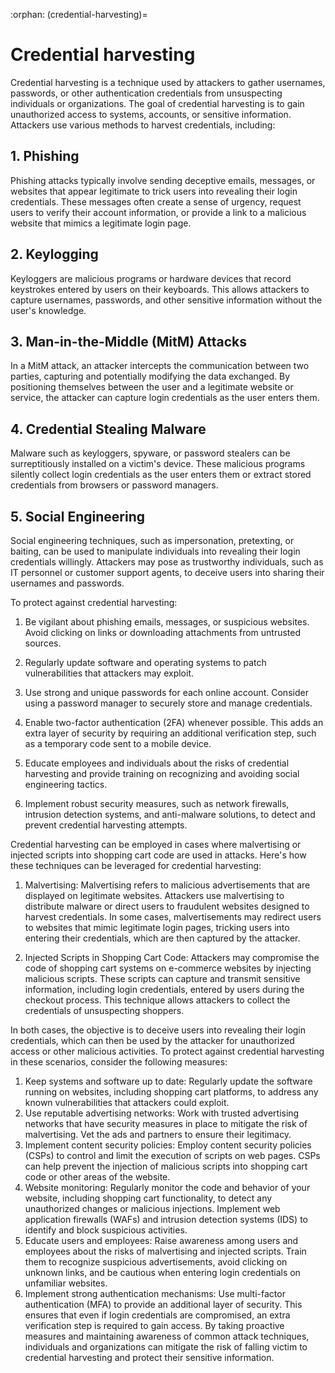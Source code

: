 :orphan:
(credential-harvesting)=

# Credential harvesting


Credential harvesting is a technique used by attackers to gather usernames, passwords, or other authentication credentials from unsuspecting individuals or organizations. The goal of credential harvesting is to gain unauthorized access to systems, accounts, or sensitive information. Attackers use various methods to harvest credentials, including:

## 1. Phishing

Phishing attacks typically involve sending deceptive emails, messages, or websites that appear legitimate to trick users into revealing their login credentials. These messages often create a sense of urgency, request users to verify their account information, or provide a link to a malicious website that mimics a legitimate login page.

## 2.	Keylogging

Keyloggers are malicious programs or hardware devices that record keystrokes entered by users on their keyboards. This allows attackers to capture usernames, passwords, and other sensitive information without the user's knowledge.

## 3.	Man-in-the-Middle (MitM) Attacks

In a MitM attack, an attacker intercepts the communication between two parties, capturing and potentially modifying the data exchanged. By positioning themselves between the user and a legitimate website or service, the attacker can capture login credentials as the user enters them.

## 4.	Credential Stealing Malware

Malware such as keyloggers, spyware, or password stealers can be surreptitiously installed on a victim's device. These malicious programs silently collect login credentials as the user enters them or extract stored credentials from browsers or password managers.

## 5.	Social Engineering

Social engineering techniques, such as impersonation, pretexting, or baiting, can be used to manipulate individuals into revealing their login credentials willingly. Attackers may pose as trustworthy individuals, such as IT personnel or customer support agents, to deceive users into sharing their usernames and passwords.

To protect against credential harvesting:

1.	Be vigilant about phishing emails, messages, or suspicious websites. Avoid clicking on links or downloading attachments from untrusted sources.

2.	Regularly update software and operating systems to patch vulnerabilities that attackers may exploit.

3.	Use strong and unique passwords for each online account. Consider using a password manager to securely store and manage credentials.

4.	Enable two-factor authentication (2FA) whenever possible. This adds an extra layer of security by requiring an additional verification step, such as a temporary code sent to a mobile device.

5.	Educate employees and individuals about the risks of credential harvesting and provide training on recognizing and avoiding social engineering tactics.

6.	Implement robust security measures, such as network firewalls, intrusion detection systems, and anti-malware solutions, to detect and prevent credential harvesting attempts.

Credential harvesting can be employed in cases where malvertising or injected scripts into shopping cart code are used in attacks. Here's how these techniques can be leveraged for credential harvesting:

1.	Malvertising: Malvertising refers to malicious advertisements that are displayed on legitimate websites. Attackers use malvertising to distribute malware or direct users to fraudulent websites designed to harvest credentials. In some cases, malvertisements may redirect users to websites that mimic legitimate login pages, tricking users into entering their credentials, which are then captured by the attacker.

2.	Injected Scripts in Shopping Cart Code: Attackers may compromise the code of shopping cart systems on e-commerce websites by injecting malicious scripts. These scripts can capture and transmit sensitive information, including login credentials, entered by users during the checkout process. This technique allows attackers to collect the credentials of unsuspecting shoppers.

In both cases, the objective is to deceive users into revealing their login credentials, which can then be used by the attacker for unauthorized access or other malicious activities. To protect against credential harvesting in these scenarios, consider the following measures:

1.	Keep systems and software up to date: Regularly update the software running on websites, including shopping cart platforms, to address any known vulnerabilities that attackers could exploit.
2.	Use reputable advertising networks: Work with trusted advertising networks that have security measures in place to mitigate the risk of malvertising. Vet the ads and partners to ensure their legitimacy.
3.	Implement content security policies: Employ content security policies (CSPs) to control and limit the execution of scripts on web pages. CSPs can help prevent the injection of malicious scripts into shopping cart code or other areas of the website.
4.	Website monitoring: Regularly monitor the code and behavior of your website, including shopping cart functionality, to detect any unauthorized changes or malicious injections. Implement web application firewalls (WAFs) and intrusion detection systems (IDS) to identify and block suspicious activities.
5.	Educate users and employees: Raise awareness among users and employees about the risks of malvertising and injected scripts. Train them to recognize suspicious advertisements, avoid clicking on unknown links, and be cautious when entering login credentials on unfamiliar websites.
6.	Implement strong authentication mechanisms: Use multi-factor authentication (MFA) to provide an additional layer of security. This ensures that even if login credentials are compromised, an extra verification step is required to gain access.
By taking proactive measures and maintaining awareness of common attack techniques, individuals and organizations can mitigate the risk of falling victim to credential harvesting and protect their sensitive information.